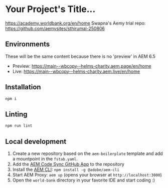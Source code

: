 # Your Project's Title...
https://academy.worldbank.org/en/home
Swapna's Aemy trial repo: https://github.com/aemysites/sthirumal-250806

## Environments
These will be the same content because there is no 'preview' in AEM 6.5
- Preview: https://main--wbcopy--helms-charity.aem.page/en/home
- Live: https://main--wbcopy--helms-charity.aem.live/en/home

## Installation

```sh
npm i
```

## Linting

```sh
npm run lint
```

## Local development

1. Create a new repository based on the `aem-boilerplate` template and add a mountpoint in the `fstab.yaml`.
1. Add the [AEM Code Sync GitHub App](https://github.com/apps/aem-code-sync) to the repository
1. Install the [AEM CLI](https://github.com/adobe/helix-cli): `npm install -g @adobe/aem-cli`
1. Start AEM Proxy: `aem up` (opens your browser at `http://localhost:3000`)
1. Open the `world-bank` directory in your favorite IDE and start coding :)
